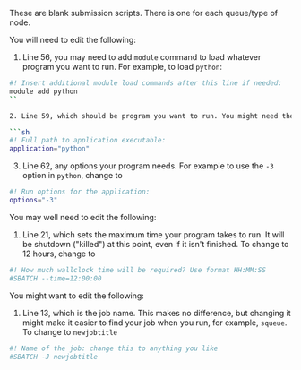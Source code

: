 These are blank submission scripts. There is one for each queue/type of node.

You will need to edit the following:

1. Line 56, you may need to add `module` command to load whatever program you want to run. For example, to load `python`:

```sh
#! Insert additional module load commands after this line if needed:
module add python
``

2. Line 59, which should be program you want to run. You might need the full path. For example to run `python`

```sh
#! Full path to application executable:
application="python"
```

3. Line 62, any options your program needs. For example to use the `-3` option in `python`, change to

```sh
#! Run options for the application:
options="-3"
```

You may well need to edit the following:

1. Line 21, which sets the maximum time your program takes to run. It will be shutdown ("killed") at this point, even if it isn't finished. To change to 12 hours, change to

```sh
#! How much wallclock time will be required? Use format HH:MM:SS
#SBATCH --time=12:00:00
```

You might want to edit the following:

1. Line 13, which is the job name. This makes no difference, but changing it might make it easier to find your job when you run, for example, `squeue`. To change to `newjobtitle`

```sh
#! Name of the job: change this to anything you like
#SBATCH -J newjobtitle
```
